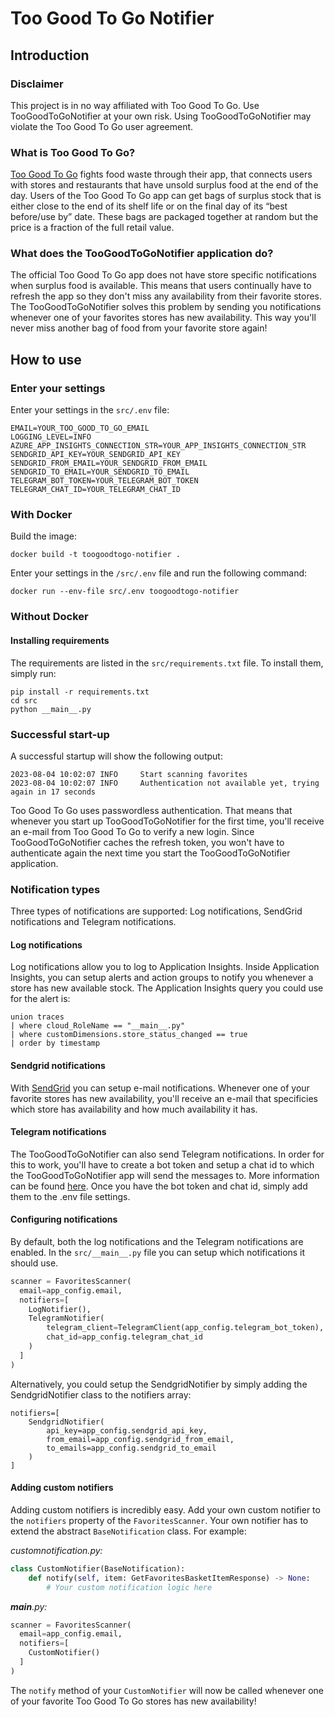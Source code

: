 # Too Good To Go Notifier

## Introduction

### Disclaimer
This project is in no way affiliated with Too Good To Go. Use TooGoodToGoNotifier at your own risk. Using TooGoodToGoNotifier may violate the Too Good To Go user agreement.

### What is Too Good To Go?
[Too Good To Go](https://toogoodtogo.com/en-us) fights food waste through their app, that connects users with stores and restaurants that have unsold surplus food at the end of the day. Users of the Too Good To Go app can get bags of surplus stock that is either close to the end of its shelf life or on the final day of its “best before/use by” date. These bags are packaged together at random but the price is a fraction of the full retail value.

### What does the TooGoodToGoNotifier application do?
The official Too Good To Go app does not have store specific notifications when surplus food is available. This means that users continually have to refresh the app so they don't miss any availability from their favorite stores. The TooGoodToGoNotifier solves this problem by sending you notifications whenever one of your favorites stores has new availability. This way you'll never miss another bag of food from your favorite store again!

## How to use
### Enter your settings
Enter your settings in the `src/.env` file:
```
EMAIL=YOUR_TOO_GOOD_TO_GO_EMAIL
LOGGING_LEVEL=INFO
AZURE_APP_INSIGHTS_CONNECTION_STR=YOUR_APP_INSIGHTS_CONNECTION_STR
SENDGRID_API_KEY=YOUR_SENDGRID_API_KEY
SENDGRID_FROM_EMAIL=YOUR_SENDGRID_FROM_EMAIL
SENDGRID_TO_EMAIL=YOUR_SENDGRID_TO_EMAIL
TELEGRAM_BOT_TOKEN=YOUR_TELEGRAM_BOT_TOKEN
TELEGRAM_CHAT_ID=YOUR_TELEGRAM_CHAT_ID
```

### With Docker
Build the image:
```
docker build -t toogoodtogo-notifier .
```

Enter your settings in the `/src/.env` file and run the following command:
```
docker run --env-file src/.env toogoodtogo-notifier
```

### Without Docker
#### Installing requirements
The requirements are listed in the `src/requirements.txt` file. To install them, simply run:
```
pip install -r requirements.txt
cd src
python __main__.py
```

### Successful start-up
A successful startup will show the following output:
```
2023-08-04 10:02:07 INFO     Start scanning favorites
2023-08-04 10:02:07 INFO     Authentication not available yet, trying again in 17 seconds
```

Too Good To Go uses passwordless authentication. That means that whenever you start up TooGoodToGoNotifier for the first time, you'll receive an e-mail from Too Good To Go to verify a new login. Since TooGoodToGoNotifier caches the refresh token, you won't have to authenticate again the next time you start the TooGoodToGoNotifier application. 

### Notification types
Three types of notifications are supported: Log notifications, SendGrid notifications and Telegram notifications.

#### Log notifications
Log notifications allow you to log to Application Insights. Inside Application Insights, you can setup alerts and action groups to notify you whenever a store has new available stock. The Application Insights query you could use for the alert is:
```
union traces
| where cloud_RoleName == "__main__.py"
| where customDimensions.store_status_changed == true
| order by timestamp
```

#### Sendgrid notifications
With [SendGrid](https://sendgrid.com/) you can setup e-mail notifications. Whenever one of your favorite stores has new availability, you'll receive an e-mail that specificies which store has availability and how much availability it has. 

#### Telegram notifications
The TooGoodToGoNotifier can also send Telegram notifications. In order for this to work, you'll have to create a bot token and setup a chat id to which the TooGoodToGoNotifier app will send the messages to. More information can be found [here](https://medium.com/codex/using-python-to-send-telegram-messages-in-3-simple-steps-419a8b5e5e2). Once you have the bot token and chat id, simply add them to the .env file settings.

#### Configuring notifications
By default, both the log notifications and the Telegram notifications are enabled. In the `src/__main__.py` file you can setup which notifications it should use. 
```python
scanner = FavoritesScanner(
  email=app_config.email,
  notifiers=[
    LogNotifier(),
    TelegramNotifier(
        telegram_client=TelegramClient(app_config.telegram_bot_token),
        chat_id=app_config.telegram_chat_id
    )
  ]
)
```

Alternatively, you could setup the SendgridNotifier by simply adding the SendgridNotifier class to the notifiers array:
```
notifiers=[
    SendgridNotifier(
        api_key=app_config.sendgrid_api_key,
        from_email=app_config.sendgrid_from_email,
        to_emails=app_config.sendgrid_to_email
    )
]
```

#### Adding custom notifiers
Adding custom notifiers is incredibly easy. Add your own custom notifier to the `notifiers` property of the `FavoritesScanner`. Your own notifier has to extend the abstract `BaseNotification` class. For example:

*customnotification.py:*
```python
class CustomNotifier(BaseNotification):
    def notify(self, item: GetFavoritesBasketItemResponse) -> None:
        # Your custom notification logic here
```
*__main__.py:*
```python
scanner = FavoritesScanner(
  email=app_config.email,
  notifiers=[
    CustomNotifier()
  ]
)
```

The `notify` method of your `CustomNotifier` will now be called whenever one of your favorite Too Good To Go stores has new availability!

